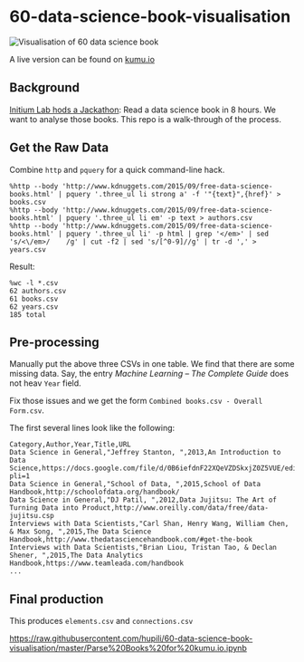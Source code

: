 # 60-data-science-book-visualisation

![Visualisation of 60 data science book](https://raw.githubusercontent.com/hupili/60-data-science-book-visualisation/master/assets/data-science-books-graph.png)

A live version can be found on [kumu.io](https://kumu.io/hupili/60-free-data-science-book#60-free-data-science-book)

## Background

[Initium Lab hods a Jackathon](http://initiumlab.com/blog/20150922-jackathon3-review/):
Read a data science book in 8 hours.
We want to analyse those books. 
This repo is a walk-through of the process.

## Get the Raw Data

Combine `http` and `pquery` for a quick command-line hack.

```
%http --body 'http://www.kdnuggets.com/2015/09/free-data-science-books.html' | pquery '.three_ul li strong a' -f '"{text}",{href}' > books.csv
%http --body 'http://www.kdnuggets.com/2015/09/free-data-science-books.html' | pquery '.three_ul li em' -p text > authors.csv
%http --body 'http://www.kdnuggets.com/2015/09/free-data-science-books.html' | pquery '.three_ul li' -p html | grep '</em>' | sed 's/<\/em>/    /g' | cut -f2 | sed 's/[^0-9]//g' | tr -d ',' > years.csv
```

Result:

```
%wc -l *.csv
62 authors.csv
61 books.csv
62 years.csv
185 total
```

## Pre-processing

Manually put the above three CSVs in one table.
We find that there are some missing data.
Say, the entry _Machine Learning – The Complete Guide_ does not heav `Year` field.

Fix those issues and we get the form
`Combined books.csv - Overall Form.csv`.

The first several lines look like the following:

```
Category,Author,Year,Title,URL
Data Science in General,"Jeffrey Stanton, ",2013,An Introduction to Data Science,https://docs.google.com/file/d/0B6iefdnF22XQeVZDSkxjZ0Z5VUE/edit?pli=1
Data Science in General,"School of Data, ",2015,School of Data Handbook,http://schoolofdata.org/handbook/
Data Science in General,"DJ Patil, ",2012,Data Jujitsu: The Art of Turning Data into Product,http://www.oreilly.com/data/free/data-jujitsu.csp
Interviews with Data Scientists,"Carl Shan, Henry Wang, William Chen, & Max Song, ",2015,The Data Science Handbook,http://www.thedatasciencehandbook.com/#get-the-book
Interviews with Data Scientists,"Brian Liou, Tristan Tao, & Declan Shener, ",2015,The Data Analytics Handbook,https://www.teamleada.com/handbook
...
```

## Final production

This produces `elements.csv` and `connections.csv`

https://raw.githubusercontent.com/hupili/60-data-science-book-visualisation/master/Parse%20Books%20for%20kumu.io.ipynb

